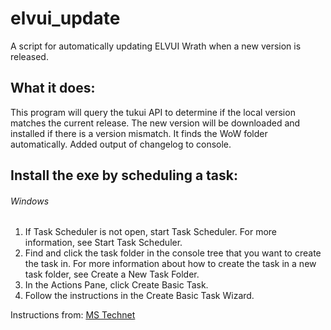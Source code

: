 
# elvui_update
A script for automatically updating ELVUI Wrath when a new version is released.

## What it does:
This program will query the tukui API to determine if the local version matches the current release. The new version will be downloaded and installed if there is a version mismatch.
It finds the WoW folder automatically.
Added output of changelog to console.

## Install the exe by scheduling a task:
###### Windows
1. If Task Scheduler is not open, start Task Scheduler. For more information, see Start Task Scheduler.
2. Find and click the task folder in the console tree that you want to create the task in. For more information about how to create the task in a new task folder, see Create a New Task Folder.
3. In the Actions Pane, click Create Basic Task.
4. Follow the instructions in the Create Basic Task Wizard.
    
Instructions from: [MS Technet](https://technet.microsoft.com/en-us/library/cc748993(v=ws.11).aspx#BKMK_winui)
